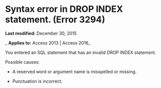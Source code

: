 
# Syntax error in DROP INDEX statement. (Error 3294)

 **Last modified:** December 30, 2015

 _ **Applies to:** Access 2013 | Access 2016_

You entered an SQL statement that has an invalid DROP INDEX statement.

Possible causes:


- A reserved word or argument name is misspelled or missing.
    
- Punctuation is incorrect.
    

